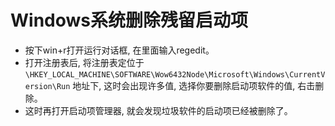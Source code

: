 # Windows系统删除残留启动项

* 按下win+r打开运行对话框, 在里面输入regedit。
* 打开注册表后, 将注册表定位于`\HKEY_LOCAL_MACHINE\SOFTWARE\Wow6432Node\Microsoft\Windows\CurrentVersion\Run` 地址下, 这时会出现许多值, 选择你要删除启动项软件的值, 右击删除。
* 这时再打开启动项管理器, 就会发现垃圾软件的启动项已经被删除了。
